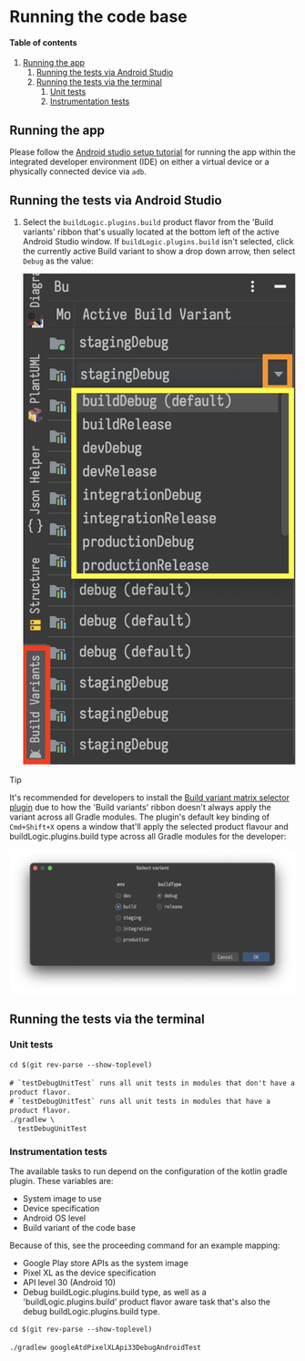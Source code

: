 # Running the code base

#### Table of contents

1. [Running the app](#running-the-app)
    1. [Running the tests via Android Studio](#running-the-tests-via-android-studio)
    2. [Running the tests via the terminal](#running-the-tests-via-the-terminal)
        1. [Unit tests](#unit-tests)
        2. [Instrumentation tests](#instrumentation-tests)

## Running the app

Please follow the [Android studio setup tutorial] for running the app within the integrated developer environment (IDE) on either a
virtual device or a physically connected device via `adb`.

## Running the tests via Android Studio

1. Select the `buildLogic.plugins.build` product flavor from the 'Build variants' ribbon that's usually located at the
   bottom left of the active Android Studio window. If `buildLogic.plugins.build` isn't selected, click the currently
   active Build variant to show a drop down arrow, then select `Debug` as the value:

   ![](../img/androidStudioSelectBuildVariants.png)

> [!Tip]
> It's recommended for developers to install the [Build variant matrix selector plugin] due to
how the 'Build variants' ribbon doesn't always apply the variant across all Gradle modules.
The plugin's default key binding of `Cmd+Shift+X` opens a window that'll apply the selected
product flavour and buildLogic.plugins.build type across all Gradle modules for the developer:

![](../img/androidStudioBuildVariantMatrixSelector.png)
   
## Running the tests via the terminal

### Unit tests

```shell
cd $(git rev-parse --show-toplevel)

# `testDebugUnitTest` runs all unit tests in modules that don't have a product flavor.
# `testDebugUnitTest` runs all unit tests in modules that have a product flavor.
./gradlew \
  testDebugUnitTest 
```

### Instrumentation tests

The available tasks to run depend on the configuration of the kotlin gradle plugin. These variables
are:

* System image to use
* Device specification
* Android OS level
* Build variant of the code base

Because of this, see the proceeding command for an example mapping:

* Google Play store APIs as the system image
* Pixel XL as the device specification
* API level 30 (Android 10)
* Debug buildLogic.plugins.build type, as well as a 'buildLogic.plugins.build' product flavor aware task that's also the debug buildLogic.plugins.build type.

```shell
cd $(git rev-parse --show-toplevel)

./gradlew googleAtdPixelXLApi33DebugAndroidTest
```

[Android studio setup tutorial]: ./androidStudioSetup.md
[Build variant matrix selector plugin]: https://plugins.jetbrains.com/plugin/15632-build-variant-matrix-selector

